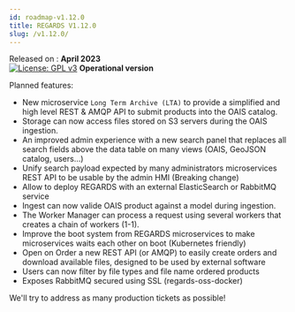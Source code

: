 ```yaml
---
id: roadmap-v1.12.0
title: REGARDS V1.12.0
slug: /v1.12.0/
---
```


Released on : **April 2023**  
[![License: GPL v3](https://img.shields.io/badge/License-GPLv3-blue.svg)](https://www.gnu.org/licenses/gpl-3.0)
**Operational version**

Planned features:

- New microservice `Long Term Archive (LTA)` to provide a simplified and high level REST & AMQP API to submit products into the OAIS catalog.
- Storage can now access files stored on S3 servers during the OAIS ingestion. 
- An improved admin experience with a new search panel that replaces all search fields above the data table on many views (OAIS, GeoJSON catalog, users...)
- Unify search payload expected by many administrators microservices REST API to be usable by the admin HMI (Breaking change)
- Allow to deploy REGARDS with an external ElasticSearch or RabbitMQ service
- Ingest can now valide OAIS product against a model during ingestion.
- The Worker Manager can process a request using several workers that creates a chain of workers (1-1). 
- Improve the boot system from REGARDS microservices to make microservices waits each other on boot (Kubernetes friendly)
- Open on Order a new REST API (or AMQP) to easily create orders and download available files, designed to be used by external software
- Users can now filter by file types and file name ordered products
- Exposes RabbitMQ secured using SSL (regards-oss-docker)

We'll try to address as many production tickets as possible!
